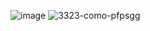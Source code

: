 ![image](https://github.com/user-attachments/assets/a431397f-16aa-44ec-92c5-4db8979ec435)
![3323-como-pfpsgg](https://github.com/user-attachments/assets/439a7b97-e561-4cd6-a407-64fc5fcf8ce0)
